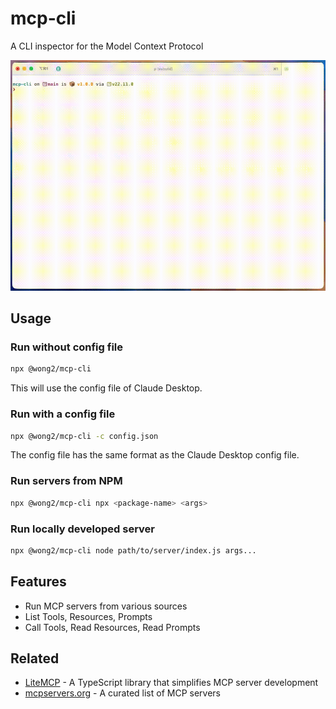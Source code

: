 # mcp-cli

A CLI inspector for the Model Context Protocol

![demo](demo.gif)

## Usage

### Run without config file

```bash
npx @wong2/mcp-cli
```

This will use the config file of Claude Desktop.

### Run with a config file

```bash
npx @wong2/mcp-cli -c config.json
```

The config file has the same format as the Claude Desktop config file.

### Run servers from NPM

```bash
npx @wong2/mcp-cli npx <package-name> <args>
```

### Run locally developed server

```bash
npx @wong2/mcp-cli node path/to/server/index.js args...
```

## Features

- Run MCP servers from various sources
- List Tools, Resources, Prompts
- Call Tools, Read Resources, Read Prompts

## Related

- [LiteMCP](https://github.com/wong2/litemcp) - A TypeScript library that simplifies MCP server development
- [mcpservers.org](https://mcpservers.org) - A curated list of MCP servers
